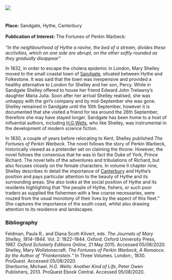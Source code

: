 <a href="https://beta.kent-maps.online"><img src="https://beta.kent-maps.online/juncture/ve-button.png"></a>
<param ve-config title="Mary Wollstonecraft Shelley (1797-1851)" author="Simone Blandford" layout="vtl" banner="https://raw.githubusercontent.com/kent-map/images/main/banners/19c.jpg" description="Professor Carolyn Oulton explores the life of feminist writer Sarah Grand (born Frances Clarke) especially her time in Kent.">

<!-- Historical map layers -->
<param ve-map-layer active allmaps allmaps-id="4478e36824ad9d1a" title="Greenwood 1829">

#

**Place:** Sandgate, Hythe, Canterbury
<br><br>
**Publication of Interest:** The Fortunes of Perkin Warbeck:
<br><br>
_“In the neighbourhood of Hythe a ravine, the bed of a stream, divides these acclivities, which on one side are abrupt, on the other softly rounded as they gradually disappear”_ 
<param ve-image url="https://upload.wikimedia.org/wikipedia/commons/3/3c/Perkin_Warbeck.jpg" label="Perkin Warbeck" attribution="Unknown author, Public domain, via Wikimedia Commons">

In 1832, in order to escape the cholera epidemic in London, Mary Shelley moved to the small coastal town of [Sandgate](/placesrz/sandgate-overview), situated between Hythe and Folkestone. It was said that the town was inexpensive and provided a healthy alternative to London for Shelley and her son, Percy. While in Sandgate Shelley offered to house her friend Edward John Trelawny’s daughter Maria Julia. Soon after her arrival Shelley realised, she was unhappy with the girl’s company and by mid-September she was gone. Shelley remained in Sandgate until the 10th September, however it is documented that she visited a friend for tea around the 26th September, therefore she may have stayed longer.   Sandgate has been home to a host of influential authors, including [H.G Wells](/20c/20c-wellshg-biography), who like Shelley, was instrumental in the development of modern science fiction.  
<param ve-image url="https://upload.wikimedia.org/wikipedia/commons/6/65/RothwellMaryShelley.jpg" label="Mary Shelley" attribution="Richard Rothwell, Public domain, via Wikimedia Commons">
<param ve-entity eid="Q1000312" aliases="Sandgate">
<param ve-entity eid="Q967166" aliases="Hythe">
<param ve-entity eid="Q375314" aliases="Folkestone">
<param ve-map center="Q1000312" zoom="12">

In 1830, a couple of years before relocating to Kent, Shelley published _The Fortunes of Perkin Warbeck_. The novel follows the story of Perkin Warbeck, historically viewed as a pretender set on claiming the throne. However, the novel follows the consensus that he was in fact the Duke of York, Prince Richard. The novel tells of the adventures and tribulations of Richard, but also focuses closely on the female characters. In volume II chapter nine, Shelley describes in detail the importance of [Canterbury](/19c/19c-canterbury) and Hythe’s position and pays particular attention to the beauty of Hythe and its surrounding areas. She also looks at the social position of Hythe and its residents highlighting that “the people of Hythe, fishers, or such poor traders as supplied the fishermen with a few coarse necessaries, were rouzed from the usual monotony of their lives by the aspect of this fleet.”   She captures the importance of the south coast, whilst also drawing attention to its residence and landscapes. 
<param ve-image url="https://upload.wikimedia.org/wikipedia/commons/7/73/Hythe1830.jpg" label="Hythe, 1830" attribution="Engraving of 'The Barracks and Town of Hythe, Kent' from Ireland's History of Kent, Vol. 4, 1831.Drawn by G. Sheppard, engraved by C. Bedford.">
<param ve-entity eid="Q29303" aliases="Canterbury">
<param ve-map center="Q29303" zoom="13">

### Bibliography 

Feldman, Paula R., and Diana Scott-Kilvert, eds. _The Journals of Mary Shelley, 1814–1844_. Vol. 2: 1822–1844. Oxford: Oxford University Press, 1987. _Oxford Scholarly Editions Online_, 21 May 2015. Accessed 05/08/2020.   
Shelley, Mary Wollstonecraft. _The Fortunes of Perkin Warbeck, A Romance. by the Author of “Frankenstein.“_ In Three Volumes. London:, 1830. ProQuest. Accessed 05/08/2020.   
Sherborne, Michael. _H.G. Wells: Another Kind of Life_, Peter Owen Publishers, 2013. ProQuest Ebook Central. Accessed 05/08/2020.   
<param ve-image url="https://upload.wikimedia.org/wikipedia/commons/1/15/Hythe_Beach%2C_Kent_-_geograph.org.uk_-_1361015.jpg" label="Hythe Beach" attribution="Peter Trimming / Hythe Beach, Kent">

